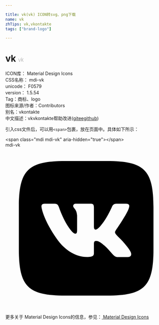 ```yaml
---

title: vk(vk) ICON转svg、png下载
name: vk
zhTips: vk,vkontakte
tags: ["brand-logo"]

---
```


# vk  <small style="font-size: 60%;font-weight: 100">vk</small>


<div class="detail-page">
<p>
<span>
ICON库：
<span class="badge-secondary badge">Material Design Icons</span> 
</span>
<br/>
<span>
CSS名称：
<span class="badge-secondary badge">mdi-vk</span> 
</span>
<br/>
<span>
unicode：
<span class="badge-secondary badge">F0579</span> 
<copy-btn content='F0579' btn-title=""></copy-btn>
<copy-btn :content='String.fromCodePoint(parseInt("F0579", 16))' btn-title="复制U"></copy-btn>
</span>
<br/>
<span>
version：
<span class="badge-secondary badge">1.5.54</span> 
</span><br/><span>Tag：<span class="badge-light badge"><router-link to="/tags/brand-logo.html">商标、logo</router-link></span></span>
<br/>
<span>图标来源/作者：<span class="badge-light badge">Contributors</span></span> 
<br/>
<span>别名：<span class="badge-light badge">vkontakte</span></span><br/><span class="zh-detail">中文描述：<span class="badge-primary badge">vk</span><span class="badge-primary badge">vkontakte</span><span class="help-link"><span>帮助改进</span>(<a href="https://gitee.com/liuwave/icon-helper/edit/master/json/material/vk.json" target="_blank" rel="noopener noreferrer">gitee</a><a href="https://github.com/liuwave/icon-helper/edit/master/json/material/vk.json" target="_blank" rel="noopener noreferrer">github</a></span>)</span><br/>
</p>
</div>
<div class="alert alert-dark">
  <i class="mdi mdi-vk mdi-48px"></i>
  <i class="mdi mdi-vk mdi-36px"></i>
  <i class="mdi mdi-vk mdi-24px"></i>
  <i class="mdi mdi-vk mdi-18px"></i>
</div>
<div>
  <p>引入css文件后，可以用<code>&lt;span&gt;</code>包裹，放在页面中。具体如下所示：    
  </p>
  <div class="alert alert-primary" style="font-size: 14px">
    &lt;span class="mdi mdi-vk" aria-hidden="true"&gt;&lt;/span&gt;
    <copy-btn content='<span class="mdi mdi-vk" aria-hidden="true"></span>'></copy-btn>
  </div>
  <div class="alert alert-secondary">
    <i class="mdi mdi-vk"
    style="font-size: 24px"
    aria-hidden="true"></i> mdi-vk
    <copy-btn content="mdi-vk" btn-title="复制图标名称"></copy-btn>
  </div>
</div>
<div id="svg" class="svg-wrap">
<svg xmlns="http://www.w3.org/2000/svg" viewBox="0 0 24 24"><path d="M15.07 2H8.93C3.33 2 2 3.33 2 8.93V15.07C2 20.67 3.33 22 8.93 22H15.07C20.67 22 22 20.67 22 15.07V8.93C22 3.33 20.67 2 15.07 2M18.15 16.27H16.69C16.14 16.27 15.97 15.82 15 14.83C14.12 14 13.74 13.88 13.53 13.88C13.24 13.88 13.15 13.96 13.15 14.38V15.69C13.15 16.04 13.04 16.26 12.11 16.26C10.57 16.26 8.86 15.32 7.66 13.59C5.85 11.05 5.36 9.13 5.36 8.75C5.36 8.54 5.43 8.34 5.85 8.34H7.32C7.69 8.34 7.83 8.5 7.97 8.9C8.69 11 9.89 12.8 10.38 12.8C10.57 12.8 10.65 12.71 10.65 12.25V10.1C10.6 9.12 10.07 9.03 10.07 8.68C10.07 8.5 10.21 8.34 10.44 8.34H12.73C13.04 8.34 13.15 8.5 13.15 8.88V11.77C13.15 12.08 13.28 12.19 13.38 12.19C13.56 12.19 13.72 12.08 14.05 11.74C15.1 10.57 15.85 8.76 15.85 8.76C15.95 8.55 16.11 8.35 16.5 8.35H17.93C18.37 8.35 18.47 8.58 18.37 8.89C18.19 9.74 16.41 12.25 16.43 12.25C16.27 12.5 16.21 12.61 16.43 12.9C16.58 13.11 17.09 13.55 17.43 13.94C18.05 14.65 18.53 15.24 18.66 15.65C18.77 16.06 18.57 16.27 18.15 16.27Z" /></svg>
</div>
<detail full-name='mdi-vk'></detail>
    
<div><p>更多关于 Material Design Icons的信息，参见：<a target="_blank" href="https://iconhelper.cn/material.html"> Material Design Icons</a>
</p></div>
